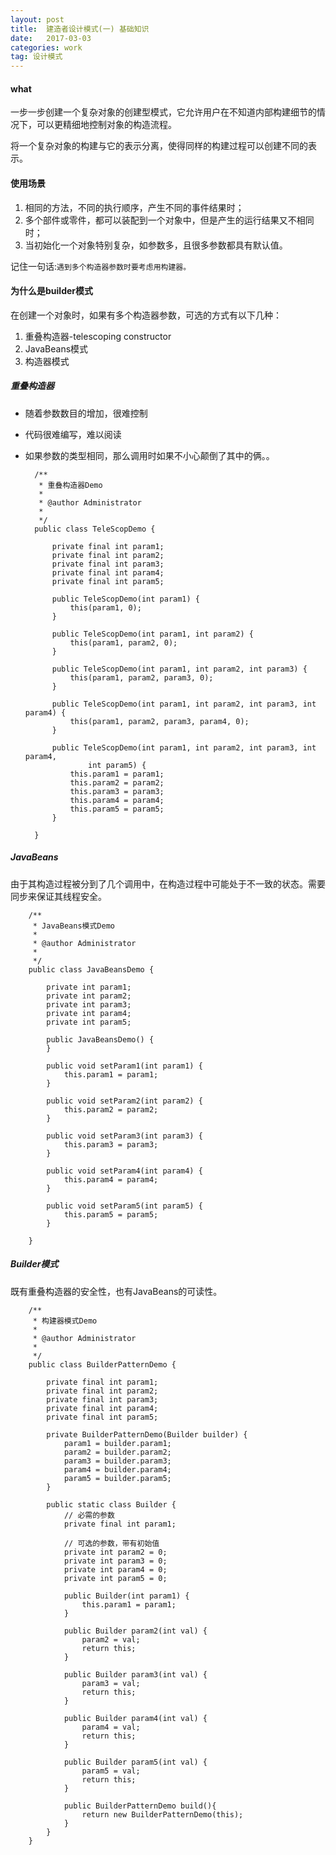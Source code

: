 ```yaml
---
layout: post
title:  建造者设计模式(一) 基础知识
date:   2017-03-03
categories: work
tag: 设计模式
---
```

 

#### what ####

一步一步创建一个复杂对象的创建型模式，它允许用户在不知道内部构建细节的情况下，可以更精细地控制对象的构造流程。
<br/>

将一个复杂对象的构建与它的表示分离，使得同样的构建过程可以创建不同的表示。

#### 使用场景 ####

1. 相同的方法，不同的执行顺序，产生不同的事件结果时；
2. 多个部件或零件，都可以装配到一个对象中，但是产生的运行结果又不相同时；
3. 当初始化一个对象特别复杂，如参数多，且很多参数都具有默认值。

记住一句话:`遇到多个构造器参数时要考虑用构建器。`


#### 为什么是builder模式 ####

在创建一个对象时，如果有多个构造器参数，可选的方式有以下几种：

1. 重叠构造器-telescoping constructor
2. JavaBeans模式
3. 构造器模式

##### 重叠构造器 #####

- 随着参数数目的增加，很难控制
- 代码很难编写，难以阅读
- 如果参数的类型相同，那么调用时如果不小心颠倒了其中的俩。。
	
		
		/**
		 * 重叠构造器Demo
		 * 
		 * @author Administrator
		 * 
		 */
		public class TeleScopDemo {
		
			private final int param1;
			private final int param2;
			private final int param3;
			private final int param4;
			private final int param5;
		
			public TeleScopDemo(int param1) {
				this(param1, 0);
			}
		
			public TeleScopDemo(int param1, int param2) {
				this(param1, param2, 0);
			}
		
			public TeleScopDemo(int param1, int param2, int param3) {
				this(param1, param2, param3, 0);
			}
		
			public TeleScopDemo(int param1, int param2, int param3, int param4) {
				this(param1, param2, param3, param4, 0);
			}
		
			public TeleScopDemo(int param1, int param2, int param3, int param4,
					int param5) {
				this.param1 = param1;
				this.param2 = param2;
				this.param3 = param3;
				this.param4 = param4;
				this.param5 = param5;
			}
		
		}

##### JavaBeans #####

由于其构造过程被分到了几个调用中，在构造过程中可能处于不一致的状态。需要同步来保证其线程安全。 
		
		/**
		 * JavaBeans模式Demo
		 * 
		 * @author Administrator
		 * 
		 */
		public class JavaBeansDemo {
		
			private int param1;
			private int param2;
			private int param3;
			private int param4;
			private int param5;
		
			public JavaBeansDemo() {
			}
		
			public void setParam1(int param1) {
				this.param1 = param1;
			}
		
			public void setParam2(int param2) {
				this.param2 = param2;
			}
		
			public void setParam3(int param3) {
				this.param3 = param3;
			}
		
			public void setParam4(int param4) {
				this.param4 = param4;
			}
		
			public void setParam5(int param5) {
				this.param5 = param5;
			}
		
		}



##### Builder模式 #####
		
既有重叠构造器的安全性，也有JavaBeans的可读性。
 
		/**
		 * 构建器模式Demo
		 * 
		 * @author Administrator
		 * 
		 */
		public class BuilderPatternDemo {
		
			private final int param1;
			private final int param2;
			private final int param3;
			private final int param4;
			private final int param5;
		
			private BuilderPatternDemo(Builder builder) {
				param1 = builder.param1;
				param2 = builder.param2;
				param3 = builder.param3;
				param4 = builder.param4;
				param5 = builder.param5;
			}
		
			public static class Builder {
				// 必需的参数
				private final int param1;
		
				// 可选的参数，带有初始值
				private int param2 = 0;
				private int param3 = 0;
				private int param4 = 0;
				private int param5 = 0;
		
				public Builder(int param1) {
					this.param1 = param1;
				}
		
				public Builder param2(int val) {
					param2 = val;
					return this;
				}
		
				public Builder param3(int val) {
					param3 = val;
					return this;
				}
		
				public Builder param4(int val) {
					param4 = val;
					return this;
				}
		
				public Builder param5(int val) {
					param5 = val;
					return this;
				}
		
				public BuilderPatternDemo build(){
					return new BuilderPatternDemo(this);
				}
			}
		}

	